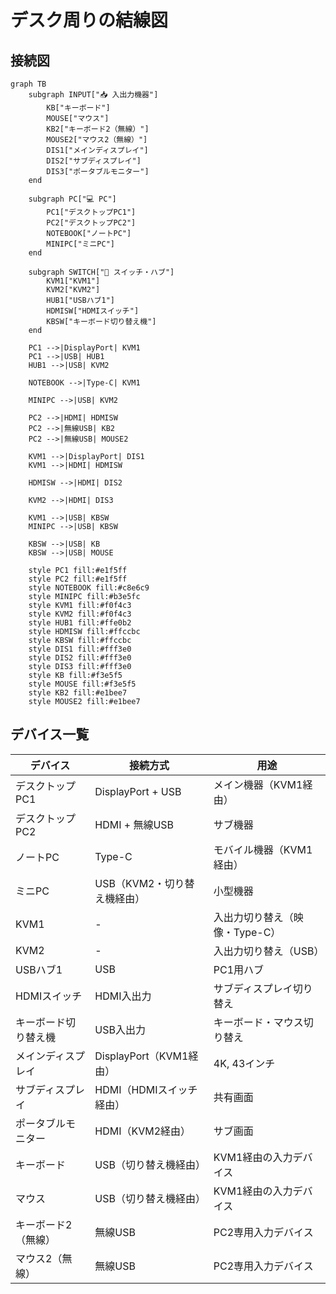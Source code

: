 # デスク周りの結線図

## 接続図

```mermaid
graph TB
    subgraph INPUT["📥 入出力機器"]
        KB["キーボード"]
        MOUSE["マウス"]
        KB2["キーボード2（無線）"]
        MOUSE2["マウス2（無線）"]
        DIS1["メインディスプレイ"]
        DIS2["サブディスプレイ"]
        DIS3["ポータブルモニター"]
    end

    subgraph PC["💻 PC"]
        PC1["デスクトップPC1"]
        PC2["デスクトップPC2"]
        NOTEBOOK["ノートPC"]
        MINIPC["ミニPC"]
    end

    subgraph SWITCH["🔄 スイッチ・ハブ"]
        KVM1["KVM1"]
        KVM2["KVM2"]
        HUB1["USBハブ1"]
        HDMISW["HDMIスイッチ"]
        KBSW["キーボード切り替え機"]
    end

    PC1 -->|DisplayPort| KVM1
    PC1 -->|USB| HUB1
    HUB1 -->|USB| KVM2

    NOTEBOOK -->|Type-C| KVM1

    MINIPC -->|USB| KVM2

    PC2 -->|HDMI| HDMISW
    PC2 -->|無線USB| KB2
    PC2 -->|無線USB| MOUSE2

    KVM1 -->|DisplayPort| DIS1
    KVM1 -->|HDMI| HDMISW

    HDMISW -->|HDMI| DIS2

    KVM2 -->|HDMI| DIS3

    KVM1 -->|USB| KBSW
    MINIPC -->|USB| KBSW

    KBSW -->|USB| KB
    KBSW -->|USB| MOUSE

    style PC1 fill:#e1f5ff
    style PC2 fill:#e1f5ff
    style NOTEBOOK fill:#c8e6c9
    style MINIPC fill:#b3e5fc
    style KVM1 fill:#f0f4c3
    style KVM2 fill:#f0f4c3
    style HUB1 fill:#ffe0b2
    style HDMISW fill:#ffccbc
    style KBSW fill:#ffccbc
    style DIS1 fill:#fff3e0
    style DIS2 fill:#fff3e0
    style DIS3 fill:#fff3e0
    style KB fill:#f3e5f5
    style MOUSE fill:#f3e5f5
    style KB2 fill:#e1bee7
    style MOUSE2 fill:#e1bee7
```

## デバイス一覧

| デバイス | 接続方式 | 用途 |
|---------|--------|------|
| デスクトップPC1 | DisplayPort + USB | メイン機器（KVM1経由） |
| デスクトップPC2 | HDMI + 無線USB | サブ機器 |
| ノートPC | Type-C | モバイル機器（KVM1経由） |
| ミニPC | USB（KVM2・切り替え機経由） | 小型機器 |
| KVM1 | - | 入出力切り替え（映像・Type-C） |
| KVM2 | - | 入出力切り替え（USB） |
| USBハブ1 | USB | PC1用ハブ |
| HDMIスイッチ | HDMI入出力 | サブディスプレイ切り替え |
| キーボード切り替え機 | USB入出力 | キーボード・マウス切り替え |
| メインディスプレイ | DisplayPort（KVM1経由） | 4K, 43インチ |
| サブディスプレイ | HDMI（HDMIスイッチ経由） | 共有画面 |
| ポータブルモニター | HDMI（KVM2経由） | サブ画面 |
| キーボード | USB（切り替え機経由） | KVM1経由の入力デバイス |
| マウス | USB（切り替え機経由） | KVM1経由の入力デバイス |
| キーボード2（無線） | 無線USB | PC2専用入力デバイス |
| マウス2（無線） | 無線USB | PC2専用入力デバイス |
